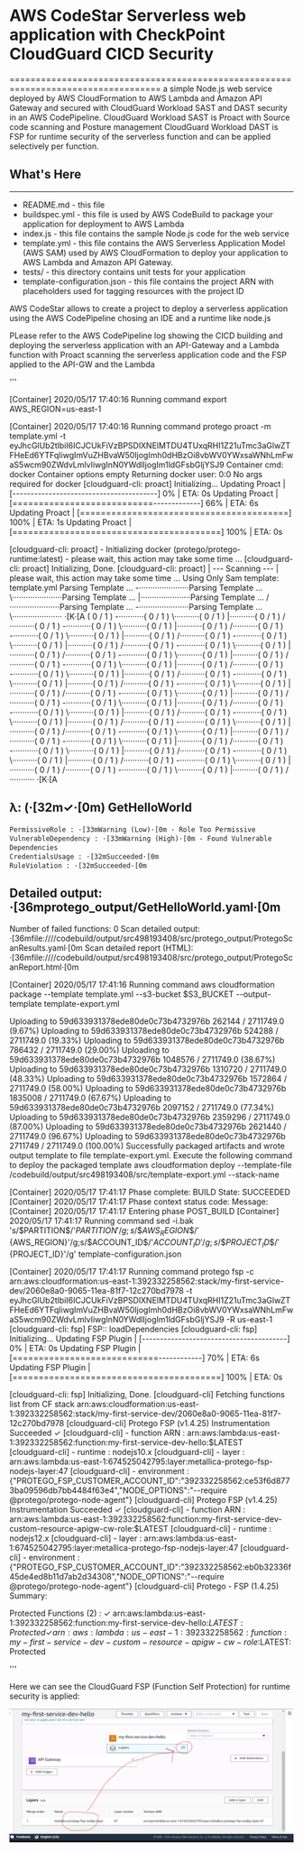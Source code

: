 # AWS CodeStar Serverless web application with CheckPoint CloudGuard CICD Security
===================================================================================
a simple Node.js web service deployed by AWS CloudFormation to AWS Lambda and Amazon API Gateway and secured with CloudGuard Workload SAST and DAST security in an AWS CodePipeline.
CloudGuard Workload SAST is Proact with Source code scanning and Posture management 
CloudGuard Workload DAST is FSP for runtime security of the serverless function and can be applied selectively per function.

## What's Here
----------------


* README.md - this file
* buildspec.yml - this file is used by AWS CodeBuild to package your
  application for deployment to AWS Lambda
* index.js - this file contains the sample Node.js code for the web service
* template.yml - this file contains the AWS Serverless Application Model (AWS SAM) used
  by AWS CloudFormation to deploy your application to AWS Lambda and Amazon API
  Gateway.
* tests/ - this directory contains unit tests for your application
* template-configuration.json - this file contains the project ARN with placeholders used for tagging resources with the project ID

AWS CodeStar allows to create a project to deploy a serverless application using the AWS CodePipeline chosing an IDE and a runtime like node.js

PLease refer to the AWS CodePipeline log showing the CICD building and deploying the serverless application with an API-Gateway and a Lambda function with Proact scanning the serverless application code and the FSP applied to the API-GW and the Lambda

'''

[Container] 2020/05/17 17:40:16 Running command export  AWS_REGION=us-east-1

[Container] 2020/05/17 17:40:16 Running command protego proact -m template.yml -t eyJhcGlUb2tlbiI6ICJCUkFiVzBPSDlXNElMTDU4TUxqRHI1Z21uTmc3aGlwZTFHeEd6YTFqIiwgImVuZHBvaW50IjogImh0dHBzOi8vbWV0YWxsaWNhLmFwaS5wcm90ZWdvLmlvIiwgInN0YWdlIjogIm1ldGFsbGljYSJ9
Container cmd: docker
Container options empty
Returning docker user: 0:0
No args required for docker
[cloudguard-cli: proact] Initializing... 
Updating Proact | [----------------------------------------] 0% | ETA: 0s
Updating Proact | [===========================-------------] 66% | ETA: 6s
Updating Proact | [========================================] 100% | ETA: 1s
Updating Proact | [========================================] 100% | ETA: 0s

[cloudguard-cli: proact]  - Initializing docker (protego/protego-runtime:latest) - please wait, this action may take some time ... 
[cloudguard-cli: proact] Initializing, Done. 
[cloudguard-cli: proact]  | --- Scanning --- | please wait, this action may take some time ... 
Using Only Sam template: template.yml
Parsing Template ... -······················Parsing Template ... \······················Parsing Template ... |······················Parsing Template ... /······················Parsing Template ... -······················Parsing Template ... \······················
·[K·[A
( 0 / 1 ) -···········( 0 / 1 ) \···········( 0 / 1 ) |···········( 0 / 1 ) /···········( 0 / 1 ) -···········( 0 / 1 ) \···········( 0 / 1 ) |···········( 0 / 1 ) /···········( 0 / 1 ) -···········( 0 / 1 ) \···········( 0 / 1 ) |···········( 0 / 1 ) /···········( 0 / 1 ) -···········( 0 / 1 ) \···········( 0 / 1 ) |···········( 0 / 1 ) /···········( 0 / 1 ) -···········( 0 / 1 ) \···········( 0 / 1 ) |···········( 0 / 1 ) /···········( 0 / 1 ) -···········( 0 / 1 ) \···········( 0 / 1 ) |···········( 0 / 1 ) /···········( 0 / 1 ) -···········( 0 / 1 ) \···········( 0 / 1 ) |···········( 0 / 1 ) /···········( 0 / 1 ) -···········( 0 / 1 ) \···········( 0 / 1 ) |···········( 0 / 1 ) /···········( 0 / 1 ) -···········( 0 / 1 ) \···········( 0 / 1 ) |···········( 0 / 1 ) /···········( 0 / 1 ) -···········( 0 / 1 ) \···········( 0 / 1 ) |···········( 0 / 1 ) /···········( 0 / 1 ) -···········( 0 / 1 ) \···········( 0 / 1 ) |···········( 0 / 1 ) /···········( 0 / 1 ) -···········( 0 / 1 ) \···········( 0 / 1 ) |···········( 0 / 1 ) /···········( 0 / 1 ) -···········( 0 / 1 ) \···········( 0 / 1 ) |···········( 0 / 1 ) /···········( 0 / 1 ) -···········( 0 / 1 ) \···········( 0 / 1 ) |···········( 0 / 1 ) /···········( 0 / 1 ) -···········( 0 / 1 ) \···········( 0 / 1 ) |···········( 0 / 1 ) /···········( 0 / 1 ) -···········( 0 / 1 ) \···········( 0 / 1 ) |···········( 0 / 1 ) /···········( 0 / 1 ) -···········( 0 / 1 ) \···········( 0 / 1 ) |···········( 0 / 1 ) /···········( 0 / 1 ) -···········( 0 / 1 ) \···········( 0 / 1 ) |···········( 0 / 1 ) /···········( 0 / 1 ) -···········( 0 / 1 ) \···········( 0 / 1 ) |···········( 0 / 1 ) /···········( 0 / 1 ) -···········( 0 / 1 ) \···········( 0 / 1 ) |···········( 0 / 1 ) /···········( 0 / 1 ) -···········( 0 / 1 ) \···········( 0 / 1 ) |···········( 0 / 1 ) /···········
·[K·[A

λ: (·[32m✓·[0m) GetHelloWorld
-----------------------------------
    PermissiveRole : ·[33mWarning (Low)·[0m - Role Too Permissive
    VulnerableDependency : ·[33mWarning (High)·[0m - Found Vulnerable Dependencies
    CredentialsUsage : ·[32mSucceeded·[0m
    RuleViolation : ·[32mSucceeded·[0m
Detailed output: ·[36mprotego_output/GetHelloWorld.yaml·[0m
-----------------------------------

Number of failed functions: 0
Scan detailed output: ·[36mfile:////codebuild/output/src498193408/src/protego_output/ProtegoScanResults.yaml·[0m
Scan detailed report (HTML): ·[36mfile:////codebuild/output/src498193408/src/protego_output/ProtegoScanReport.html·[0m


[Container] 2020/05/17 17:41:16 Running command aws cloudformation package --template template.yml --s3-bucket $S3_BUCKET --output-template template-export.yml

Uploading to 59d633931378ede80de0c73b4732976b  262144 / 2711749.0  (9.67%)
Uploading to 59d633931378ede80de0c73b4732976b  524288 / 2711749.0  (19.33%)
Uploading to 59d633931378ede80de0c73b4732976b  786432 / 2711749.0  (29.00%)
Uploading to 59d633931378ede80de0c73b4732976b  1048576 / 2711749.0  (38.67%)
Uploading to 59d633931378ede80de0c73b4732976b  1310720 / 2711749.0  (48.33%)
Uploading to 59d633931378ede80de0c73b4732976b  1572864 / 2711749.0  (58.00%)
Uploading to 59d633931378ede80de0c73b4732976b  1835008 / 2711749.0  (67.67%)
Uploading to 59d633931378ede80de0c73b4732976b  2097152 / 2711749.0  (77.34%)
Uploading to 59d633931378ede80de0c73b4732976b  2359296 / 2711749.0  (87.00%)
Uploading to 59d633931378ede80de0c73b4732976b  2621440 / 2711749.0  (96.67%)
Uploading to 59d633931378ede80de0c73b4732976b  2711749 / 2711749.0  (100.00%)
Successfully packaged artifacts and wrote output template to file template-export.yml.
Execute the following command to deploy the packaged template
aws cloudformation deploy --template-file /codebuild/output/src498193408/src/template-export.yml --stack-name <YOUR STACK NAME>

[Container] 2020/05/17 17:41:17 Phase complete: BUILD State: SUCCEEDED
[Container] 2020/05/17 17:41:17 Phase context status code:  Message: 
[Container] 2020/05/17 17:41:17 Entering phase POST_BUILD
[Container] 2020/05/17 17:41:17 Running command sed -i.bak 's/\$PARTITION\$/'${PARTITION}'/g;s/\$AWS_REGION\$/'${AWS_REGION}'/g;s/\$ACCOUNT_ID\$/'${ACCOUNT_ID}'/g;s/\$PROJECT_ID\$/'${PROJECT_ID}'/g' template-configuration.json

[Container] 2020/05/17 17:41:17 Running command protego fsp -c arn:aws:cloudformation:us-east-1:392332258562:stack/my-first-service-dev/2060e8a0-9065-11ea-81f7-12c270bd7978 -t eyJhcGlUb2tlbiI6ICJCUkFiVzBPSDlXNElMTDU4TUxqRHI1Z21uTmc3aGlwZTFHeEd6YTFqIiwgImVuZHBvaW50IjogImh0dHBzOi8vbWV0YWxsaWNhLmFwaS5wcm90ZWdvLmlvIiwgInN0YWdlIjogIm1ldGFsbGljYSJ9 -R us-east-1
[cloudguard-cli: fsp] FSP:: loadDependencies 
[cloudguard-cli: fsp] Initializing... 
Updating FSP Plugin | [----------------------------------------] 0% | ETA: 0s
Updating FSP Plugin | [============================------------] 70% | ETA: 6s
Updating FSP Plugin | [========================================] 100% | ETA: 0s

[cloudguard-cli: fsp] Initializing, Done. 
[cloudguard-cli] Fetching functions list from CF stack arn:aws:cloudformation:us-east-1:392332258562:stack/my-first-service-dev/2060e8a0-9065-11ea-81f7-12c270bd7978
[cloudguard-cli] Protego FSP (v1.4.25) Instrumentation Succeeded ✓ 
[cloudguard-cli]   - function ARN  :  arn:aws:lambda:us-east-1:392332258562:function:my-first-service-dev-hello:$LATEST
[cloudguard-cli]   - runtime       :  nodejs10.x
[cloudguard-cli]   - layer         :  arn:aws:lambda:us-east-1:674525042795:layer:metallica-protego-fsp-nodejs-layer:47
[cloudguard-cli]   - environment   :  {"PROTEGO_FSP_CUSTOMER_ACCOUNT_ID":"392332258562:ce53f6d8773ba09596db7bb4484f63e4","NODE_OPTIONS":"--require @protego/protego-node-agent"}
[cloudguard-cli] Protego FSP (v1.4.25) Instrumentation Succeeded ✓ 
[cloudguard-cli]   - function ARN  :  arn:aws:lambda:us-east-1:392332258562:function:my-first-service-dev-custom-resource-apigw-cw-role:$LATEST
[cloudguard-cli]   - runtime       :  nodejs12.x
[cloudguard-cli]   - layer         :  arn:aws:lambda:us-east-1:674525042795:layer:metallica-protego-fsp-nodejs-layer:47
[cloudguard-cli]   - environment   :  {"PROTEGO_FSP_CUSTOMER_ACCOUNT_ID":"392332258562:eb0b32336f45de4ed8b11d7ab2d34308","NODE_OPTIONS":"--require @protego/protego-node-agent"}
[cloudguard-cli] 
Protego - FSP (1.4.25) Summary:

  Protected Functions (2) :
    ✓ arn:aws:lambda:us-east-1:392332258562:function:my-first-service-dev-hello:$LATEST:  Protected 
    ✓ arn:aws:lambda:us-east-1:392332258562:function:my-first-service-dev-custom-resource-apigw-cw-role:$LATEST:  Protected 
 

'''

Here we can see the CloudGuard FSP (Function Self Protection) for runtime security is applied:

  ![header image](cdw.jpg)
  
